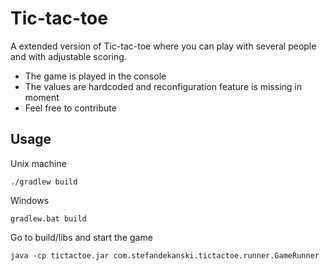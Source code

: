 Tic-tac-toe
==========

A extended version of Tic-tac-toe where you can play with several people and with adjustable scoring.
- The game is played in the console
- The values are hardcoded and reconfiguration feature is missing in moment
- Feel free to contribute

Usage
-----

Unix machine
```
./gradlew build
```
Windows
```
gradlew.bat build
```


Go to build/libs and start the game

```
java -cp tictactoe.jar com.stefandekanski.tictactoe.runner.GameRunner
```
